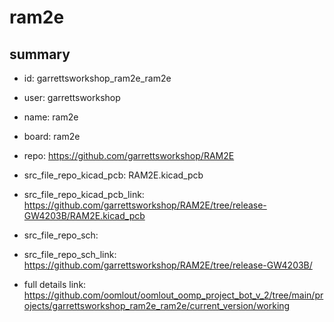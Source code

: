 # ram2e
 
## summary 
* id: garrettsworkshop_ram2e_ram2e
* user: garrettsworkshop
* name: ram2e
* board: ram2e
* repo: https://github.com/garrettsworkshop/RAM2E
* src_file_repo_kicad_pcb: RAM2E.kicad_pcb
* src_file_repo_kicad_pcb_link: https://github.com/garrettsworkshop/RAM2E/tree/release-GW4203B/RAM2E.kicad_pcb


* src_file_repo_sch: 
* src_file_repo_sch_link: https://github.com/garrettsworkshop/RAM2E/tree/release-GW4203B/
* full details link: https://github.com/oomlout/oomlout_oomp_project_bot_v_2/tree/main/projects/garrettsworkshop_ram2e_ram2e/current_version/working  







